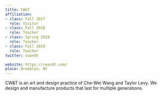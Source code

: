 ```yaml
---
title: CW&T
affiliation:
- class: Fall 2017
  role: Visitor
- class: Fall 2018
  role: Teacher
- class: Spring 2019
  role: Teacher
- class: Fall 2019
  role: Teacher
twitter: cwandt

website: https://cwandt.com/
place: Brooklyn, NY
---
```

CW&T is an art and design practice of Che-Wei Wang and Taylor Levy. We design and manufacture products that last for multiple generations.
